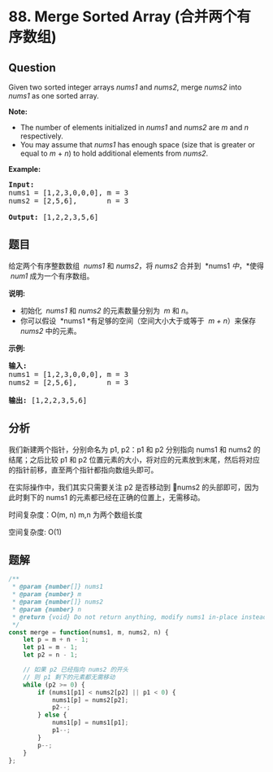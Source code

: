 # 88. Merge Sorted Array (合并两个有序数组)

## Question

Given two sorted integer arrays _nums1_ and _nums2_, merge _nums2_ into _nums1_ as one sorted array.

**Note:**

-   The number of elements initialized in _nums1_ and _nums2_ are _m_ and _n_ respectively.
-   You may assume that _nums1_ has enough space (size that is greater or equal to _m_ + _n_) to hold additional elements from _nums2_.

**Example:**

<pre><strong>Input:</strong>
nums1 = [1,2,3,0,0,0], m = 3
nums2 = [2,5,6],       n = 3

<strong>Output:</strong>&nbsp;[1,2,2,3,5,6]
</pre>

## 题目

给定两个有序整数数组  *nums1* 和 _nums2_，将 _nums2_ 合并到  *nums1 *中*，*使得  *num1* 成为一个有序数组。

**说明:**

-   初始化  *nums1* 和 _nums2_ 的元素数量分别为  *m* 和 _n_。
-   你可以假设  *nums1 *有足够的空间（空间大小大于或等于  *m + n*）来保存 _nums2_ 中的元素。

**示例:**

<pre><strong>输入:</strong>
nums1 = [1,2,3,0,0,0], m = 3
nums2 = [2,5,6],       n = 3

<strong>输出:</strong>&nbsp;[1,2,2,3,5,6]</pre>

## 分析

我们新建两个指针，分别命名为 p1, p2：p1 和 p2 分别指向 nums1 和 nums2 的结尾；之后比较 p1 和 p2 位置元素的大小，将对应的元素放到末尾，然后将对应的指针前移，直至两个指针都指向数组头即可。

在实际操作中，我们其实只需要关注 p2 是否移动到 nums2 的头部即可，因为此时剩下的 nums1 的元素都已经在正确的位置上，无需移动。

时间复杂度：O(m, n) m,n 为两个数组长度

空间复杂度: O(1)

## 题解

```javascript
/**
 * @param {number[]} nums1
 * @param {number} m
 * @param {number[]} nums2
 * @param {number} n
 * @return {void} Do not return anything, modify nums1 in-place instead.
 */
const merge = function(nums1, m, nums2, n) {
    let p = m + n - 1;
    let p1 = m - 1;
    let p2 = n - 1;

    // 如果 p2 已经指向 nums2 的开头
    // 则 p1 剩下的元素都无需移动
    while (p2 >= 0) {
        if (nums1[p1] < nums2[p2] || p1 < 0) {
            nums1[p] = nums2[p2];
            p2--;
        } else {
            nums1[p] = nums1[p1];
            p1--;
        }
        p--;
    }
};
```
